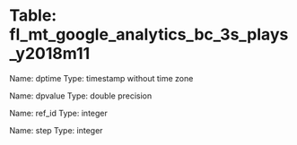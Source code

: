 Table: fl_mt_google_analytics_bc_3s_plays_y2018m11
==================================================

Name: dptime
Type: timestamp without time zone

Name: dpvalue
Type: double precision

Name: ref_id
Type: integer

Name: step
Type: integer

